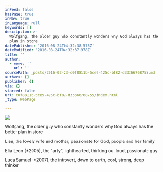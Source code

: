 ```yaml
---
inFeed: false
hasPage: true
inNav: true
inLanguage: null
keywords: []
description: >-
  Wolfgang, the older guy who constantly wonders why God always has the better
  plan in store
datePublished: '2016-08-24T04:32:38.575Z'
dateModified: '2016-08-24T04:32:37.978Z'
title: ''
author:
  - name: ''
    url: ''
sourcePath: _posts/2016-02-23-c0f8811b-5ce9-425c-bf82-d33366768755.md
authors: []
publisher: {}
via: {}
starred: false
url: c0f8811b-5ce9-425c-bf82-d33366768755/index.html
_type: WebPage

---
```

![](https://the-grid-user-content.s3-us-west-2.amazonaws.com/a00d846e-031c-4f00-8198-f54cf5378075.jpg)

Wolfgang, the older guy who constantly wonders why God always has the better plan in store

Lisa, the lovely wife and mother, passionate for God, people and her family

Elia Leon (\*2005), the "arty", lighthearted, thinking out loud, passionate guy

Luca Samuel (\*2007), the introvert, down to earth, cool, strong, deep thinker